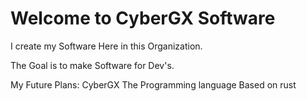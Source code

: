 # Welcome to CyberGX Software

I create my Software Here in this Organization.

The Goal is to make Software for Dev's.

My Future Plans:
CyberGX The Programming language Based on rust
